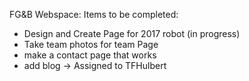 FG&B Webspace: Items to be completed:

- Design and Create Page for 2017 robot (in progress)
- Take team photos for team Page
- make a contact page that works
- add blog -> Assigned to TFHulbert
